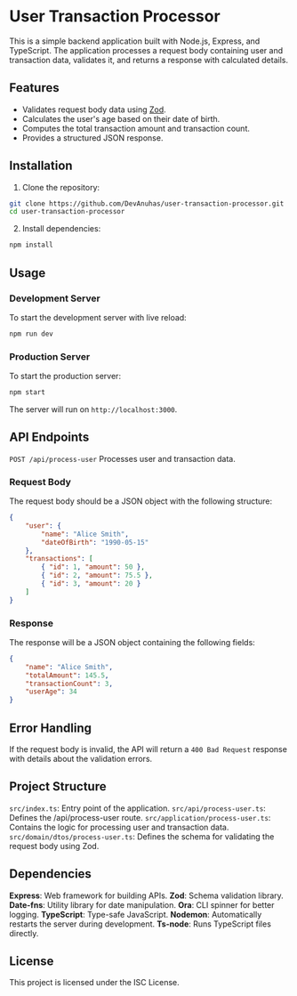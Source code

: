 # User Transaction Processor

This is a simple backend application built with Node.js, Express, and TypeScript. The application processes a request body containing user and transaction data, validates it, and returns a response with calculated details.

## Features

- Validates request body data using [Zod](https://zod.dev/).
- Calculates the user's age based on their date of birth.
- Computes the total transaction amount and transaction count.
- Provides a structured JSON response.

## Installation

1. Clone the repository:

```bash
git clone https://github.com/DevAnuhas/user-transaction-processor.git
cd user-transaction-processor
```

2. Install dependencies:

```bash
npm install
```

## Usage

### Development Server

To start the development server with live reload:

```bash
npm run dev
```

### Production Server

To start the production server:

```bash
npm start
```

The server will run on `http://localhost:3000`.

## API Endpoints

`POST /api/process-user`
Processes user and transaction data.

### Request Body

The request body should be a JSON object with the following structure:

```json
{
	"user": {
		"name": "Alice Smith",
		"dateOfBirth": "1990-05-15"
	},
	"transactions": [
		{ "id": 1, "amount": 50 },
		{ "id": 2, "amount": 75.5 },
		{ "id": 3, "amount": 20 }
	]
}
```

### Response

The response will be a JSON object containing the following fields:

```json
{
	"name": "Alice Smith",
	"totalAmount": 145.5,
	"transactionCount": 3,
	"userAge": 34
}
```

## Error Handling

If the request body is invalid, the API will return a `400 Bad Request` response with details about the validation errors.

## Project Structure

`src/index.ts`: Entry point of the application.
`src/api/process-user.ts`: Defines the /api/process-user route.
`src/application/process-user.ts`: Contains the logic for processing user and transaction data.
`src/domain/dtos/process-user.ts`: Defines the schema for validating the request body using Zod.

## Dependencies

**Express**: Web framework for building APIs.
**Zod**: Schema validation library.
**Date-fns**: Utility library for date manipulation.
**Ora**: CLI spinner for better logging.
**TypeScript**: Type-safe JavaScript.
**Nodemon**: Automatically restarts the server during development.
**Ts-node**: Runs TypeScript files directly.

## License

This project is licensed under the ISC License.
